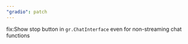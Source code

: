 ```yaml
---
"gradio": patch
---
```


fix:Show stop button in `gr.ChatInterface` even for non-streaming chat functions
